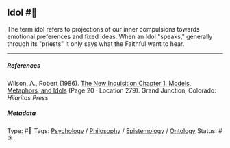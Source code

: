 ## Idol  #🧠

The term idol refers to projections of our inner compulsions towards emotional preferences and fixed ideas. When an Idol "speaks," generally through its "priests" it only says what the Faithful want to hear.

---

##### References

Wilson, A., Robert (1986). [The New Inquisition Chapter 1. Models, Metaphors, and Idols](The%20New%20Inquisition%20Chapter%201.%20Models,%20Metaphors,%20and%20Idols.md) (Page 20 · Location 279). Grand Junction, Colorado: *Hilaritas Press*

##### Metadata

Type: #🔴 
Tags: [Psychology](Psychology.md) / [Philosophy](Philosophy.md) / [Epistemology](Epistemology.md) / [Ontology](Ontology.md) 
Status: #☀️ 

